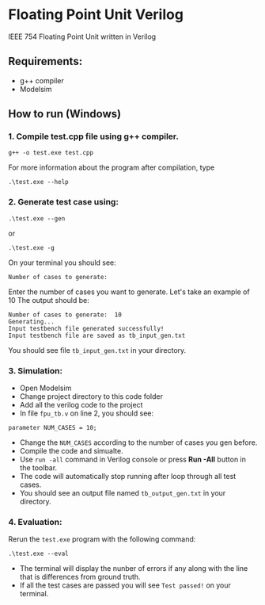 # Floating Point Unit Verilog
IEEE 754 Floating Point Unit written in Verilog
## Requirements:
- g++ compiler
- Modelsim
## How to run (Windows)
### 1. Compile test.cpp file using g++ compiler.
```
g++ -o test.exe test.cpp
```
For more information about the program after compilation, type
```
.\test.exe --help
```
### 2. Generate test case using:
```
.\test.exe --gen
```
or
```
.\test.exe -g
```
On your terminal you should see:
```
Number of cases to generate:
```
Enter the number of cases you want to generate. Let's take an example of 10
The output should be:
```
Number of cases to generate:  10
Generating...
Input testbench file generated successfully!
Input testbench file are saved as tb_input_gen.txt
```
You should see file ```tb_input_gen.txt``` in your directory.
### 3. Simulation:
- Open Modelsim
- Change project directory to this code folder
- Add all the verilog code to the project
- In file ```fpu_tb.v``` on line 2, you should see:
```
parameter NUM_CASES = 10;
```
- Change the ```NUM_CASES``` according to the number of cases you gen before.
- Compile the code and simualte.
- Use ```run -all``` command in Verilog console or press **Run -All** button in the toolbar.
- The code will automatically stop running after loop through all test cases.
- You should see an output file named ```tb_output_gen.txt``` in your directory.
### 4. Evaluation:
Rerun the ```test.exe``` program with the following command:
```shell
.\test.exe --eval
```
- The terminal will display the nunber of errors if any along with the line that is differences from ground truth.
- If all the test cases are passed you will see ```Test passed!``` on your terminal.